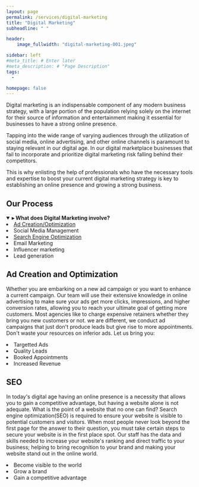 ```yaml
---
layout: page
permalink: /services/digital-marketing
title: "Digital Marketing"
subheadline: " "

header:
    image_fullwidth: "digital-marketing-001.jpeg"

sidebar: left
#meta_title: # Enter later
#meta_description: # "Page Description"
tags:
  - 

homepage: false
---
```




Digital marketing is an indispensable component of any modern business strategy, with a large portion of the population relying solely on the internet for their source of information and entertainment making it essential for businesses to have a strong online presence.

Tapping into the wide range of varying audiences through the utilization of social media, online advertising, and other online channels is paramount to staying relevant in our digital age. In our digital marketplace businesses that fail to incorporate and prioritize digital marketing risk falling behind their competitors.

This is why enlisting the help of professionals who have the necessary tools and expertise to boost your current digital marketing strategy is key to establishing an online presence and growing a strong business.
## Our Process

<!--- revolving circle or "water cycle" type diagram showing the process. Use "maksymizesolar.com" as reference -->


<details open>
<summary><h4 style="display:inline">&#9656; What does Digital Marketing involve?</h4></summary>


 <li><a  href="Some URL">Ad Creation/Optimization</a></li> <!--- Add page/create section within page-->
<li>Social Media Management</li> <!--- Add page/create section within page -->
<li><a  href="Some URL">Search Engine Optimization</a></li>
<li>Email Marketing</li>
<li>Influencer marketing</li>
<li>Lead generation</li>
</details>

## Ad Creation and Optimization

Whether you are embarking on a new ad campaign or you want to enhance a current campaign. Our team will use their extensive knowledge in online advertising to make sure your ads get more clicks, impressions, and higher conversion rates, allowing you to reach your ultimate goal of getting more customers. Most agencies like to charge expensive retainers whether they bring you new customers or not. we are different, we conduct ad campaigns that just don't produce leads but give rise to more appointments. Don't waste your resources on inferior ads. Let us bring you: 

<li> Targetted Ads
<li> Quality Leads
<li> Booked Appointments
<li> Increased Revenue

<!--- write blogs about email marketing and influencer marketing -->



## SEO

In today's digital age having an online presence is a necessity that allows you to gain a competitive advantage, but having a website alone is not adequate. What is the point of a website that no one can find? Search engine optimization(SEO) is required to ensure your website is visible to potential customers and visitors. When most people never look beyond the first page for the answer to their question, you must take certain steps to secure your website is in the first place spot. Our staff has the data and skills needed to increase your website's ranking and direct traffic to your business; helping to bring recognition to your brand and making your website stand out in the online world.

<li> Become visible to the world
<li>Grow a brand
<li>Gain a competitive advantage


<!-- -fix why seo can't be seen on page -->